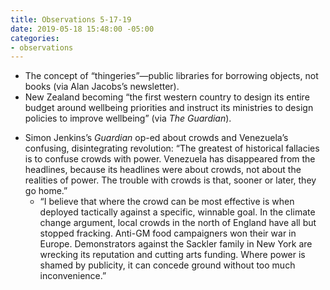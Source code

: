 ```yaml
---
title: Observations 5-17-19
date: 2019-05-18 15:48:00 -05:00
categories:
- observations
---
```


* The concept of “thingeries”—public libraries for borrowing objects, not books (via Alan Jacobs’s newsletter).
* New Zealand becoming “the first western country to design its entire budget around wellbeing priorities and instruct its ministries to design policies to improve wellbeing” (via *The Guardian*).
- Simon Jenkins’s *Guardian* op-ed about crowds and Venezuela’s confusing, disintegrating revolution: “The greatest of historical fallacies is to confuse crowds with power. Venezuela has disappeared from the headlines, because its headlines were about crowds, not about the realities of power. The trouble with crowds is that, sooner or later, they go home.”
	- “I believe that where the crowd can be most effective is when deployed tactically against a specific, winnable goal. In the climate change argument, local crowds in the north of England have all but stopped fracking. Anti-GM food campaigners won their war in Europe. Demonstrators against the Sackler family in New York are wrecking its reputation and cutting arts funding. Where power is shamed by publicity, it can concede ground without too much inconvenience.”
